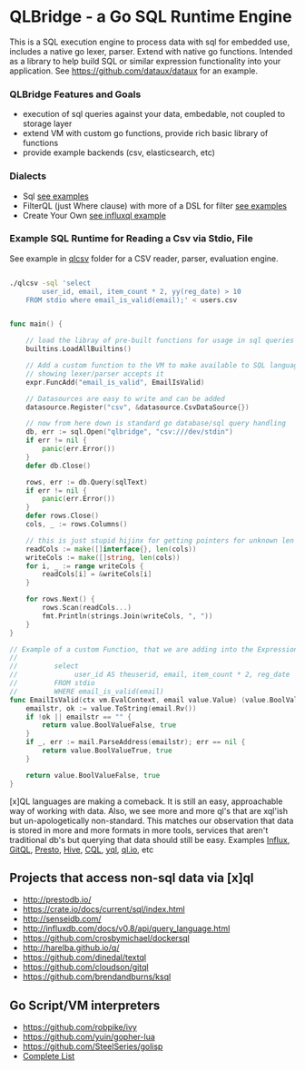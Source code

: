 QLBridge - a Go SQL Runtime Engine
====================================================

This is a SQL execution engine to process data with sql for embedded use, 
includes a native go lexer, parser.  Extend with native go functions.
Intended as a library to help build SQL or similar expression functionality
into your application.  See https://github.com/dataux/dataux for an example.


### QLBridge Features and Goals
* execution of sql queries against your data, embedable, not coupled to storage layer
* extend VM with custom go functions, provide rich basic library of functions
* provide example backends (csv, elasticsearch, etc)

### Dialects
* Sql [see examples](https://github.com/araddon/qlbridge/blob/master/exec/exec_test.go)
* FilterQL (just Where clause) with more of a DSL for filter [see examples](https://github.com/araddon/qlbridge/blob/master/vm/filterqlvm_test.go#L75)
* Create Your Own [see influxql example](https://github.com/araddon/qlbridge/blob/master/dialects/influxql)

### Example SQL Runtime for Reading a Csv via Stdio, File

See example in [qlcsv](https://github.com/araddon/qlbridge/tree/master/examples/qlcsv)
folder for a CSV reader, parser, evaluation engine.

```sh

./qlcsv -sql 'select 
		user_id, email, item_count * 2, yy(reg_date) > 10 
	FROM stdio where email_is_valid(email);' < users.csv

```
```go

func main() {

	// load the libray of pre-built functions for usage in sql queries
	builtins.LoadAllBuiltins()

	// Add a custom function to the VM to make available to SQL language
	// showing lexer/parser accepts it
	expr.FuncAdd("email_is_valid", EmailIsValid)

	// Datasources are easy to write and can be added
	datasource.Register("csv", &datasource.CsvDataSource{})

	// now from here down is standard go database/sql query handling
	db, err := sql.Open("qlbridge", "csv:///dev/stdin")
	if err != nil {
		panic(err.Error())
	}
	defer db.Close()

	rows, err := db.Query(sqlText)
	if err != nil {
		panic(err.Error())
	}
	defer rows.Close()
	cols, _ := rows.Columns()

	// this is just stupid hijinx for getting pointers for unknown len columns
	readCols := make([]interface{}, len(cols))
	writeCols := make([]string, len(cols))
	for i, _ := range writeCols {
		readCols[i] = &writeCols[i]
	}

	for rows.Next() {
		rows.Scan(readCols...)
		fmt.Println(strings.Join(writeCols, ", "))
	}
}

// Example of a custom Function, that we are adding into the Expression VM
//
//         select
//              user_id AS theuserid, email, item_count * 2, reg_date
//         FROM stdio
//         WHERE email_is_valid(email)
func EmailIsValid(ctx vm.EvalContext, email value.Value) (value.BoolValue, bool) {
	emailstr, ok := value.ToString(email.Rv())
	if !ok || emailstr == "" {
		return value.BoolValueFalse, true
	}
	if _, err := mail.ParseAddress(emailstr); err == nil {
		return value.BoolValueTrue, true
	}

	return value.BoolValueFalse, true
}


```

[x]QL languages are making a comeback.   It is still an easy, approachable
way of working with data.   Also, we see more and more ql's that are xql'ish but
un-apologetically non-standard.  This matches our observation that
data is stored in more and more formats in more tools, services that aren't
traditional db's but querying that data should still be easy.  Examples
[Influx](http://influxdb.com/docs/v0.8/api/query_language.html), 
[GitQL](https://github.com/cloudson/gitql), 
[Presto](http://prestodb.io/), 
[Hive](https://cwiki.apache.org/confluence/display/Hive/LanguageManual+Select), 
[CQL](http://www.datastax.com/documentation/cql/3.1/cql/cql_intro_c.html),
[yql](https://developer.yahoo.com/yql/),
[ql.io](http://ql.io/), etc


Projects that access non-sql data via [x]ql
----------------------------------------------------
* http://prestodb.io/
* https://crate.io/docs/current/sql/index.html
* http://senseidb.com/
* http://influxdb.com/docs/v0.8/api/query_language.html
* https://github.com/crosbymichael/dockersql
* http://harelba.github.io/q/
* https://github.com/dinedal/textql
* https://github.com/cloudson/gitql
* https://github.com/brendandburns/ksql 

Go Script/VM interpreters
---------------------------------------
* https://github.com/robpike/ivy
* https://github.com/yuin/gopher-lua
* https://github.com/SteelSeries/golisp
* [Complete List](https://github.com/golang/go/wiki/Projects#virtual-machines-and-languages)

